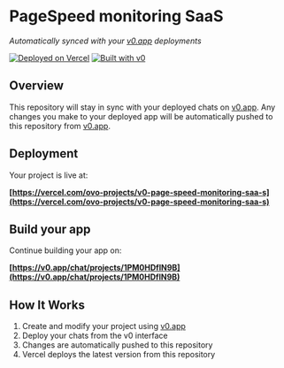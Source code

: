 # PageSpeed monitoring SaaS

*Automatically synced with your [v0.app](https://v0.app) deployments*

[![Deployed on Vercel](https://img.shields.io/badge/Deployed%20on-Vercel-black?style=for-the-badge&logo=vercel)](https://vercel.com/ovo-projects/v0-page-speed-monitoring-saa-s)
[![Built with v0](https://img.shields.io/badge/Built%20with-v0.app-black?style=for-the-badge)](https://v0.app/chat/projects/1PM0HDflN9B)

## Overview

This repository will stay in sync with your deployed chats on [v0.app](https://v0.app).
Any changes you make to your deployed app will be automatically pushed to this repository from [v0.app](https://v0.app).

## Deployment

Your project is live at:

**[https://vercel.com/ovo-projects/v0-page-speed-monitoring-saa-s](https://vercel.com/ovo-projects/v0-page-speed-monitoring-saa-s)**

## Build your app

Continue building your app on:

**[https://v0.app/chat/projects/1PM0HDflN9B](https://v0.app/chat/projects/1PM0HDflN9B)**

## How It Works

1. Create and modify your project using [v0.app](https://v0.app)
2. Deploy your chats from the v0 interface
3. Changes are automatically pushed to this repository
4. Vercel deploys the latest version from this repository